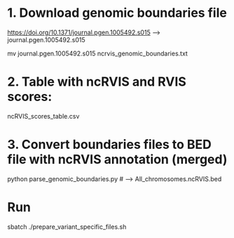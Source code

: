 # 1. Download genomic boundaries file
https://doi.org/10.1371/journal.pgen.1005492.s015  -->  journal.pgen.1005492.s015

mv journal.pgen.1005492.s015 ncrvis_genomic_boundaries.txt

# 2. Table with ncRVIS and RVIS scores:
ncRVIS_scores_table.csv


# 3. Convert boundaries files to BED file with ncRVIS annotation (merged)
python parse_genomic_boundaries.py	# --> All_chromosomes.ncRVIS.bed


# Run
sbatch ./prepare_variant_specific_files.sh
